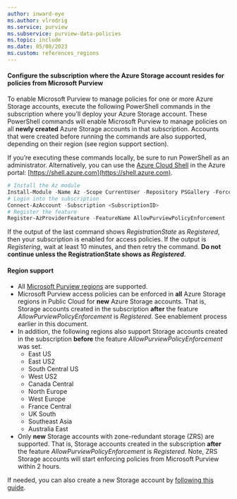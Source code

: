 ```yaml
---
author: inward-eye
ms.author: vlrodrig
ms.service: purview
ms.subservice: purview-data-policies
ms.topic: include
ms.date: 05/08/2023
ms.custom: references_regions
---
```


#### Configure the subscription where the Azure Storage account resides for policies from Microsoft Purview
To enable Microsoft Purview to manage policies for one or more Azure Storage accounts, execute the following PowerShell commands in the subscription where you'll deploy your Azure Storage account. These PowerShell commands will enable Microsoft Purview to manage policies on all **newly created** Azure Storage accounts in that subscription. Accounts that were created before running the commands are also supported, depending on their region (see region support section).

If you’re executing these commands locally, be sure to run PowerShell as an administrator.
Alternatively, you can use the [Azure Cloud Shell](../../cloud-shell/overview.md) in the Azure portal: [https://shell.azure.com](https://shell.azure.com).

```powershell
# Install the Az module
Install-Module -Name Az -Scope CurrentUser -Repository PSGallery -Force
# Login into the subscription
Connect-AzAccount -Subscription <SubscriptionID>
# Register the feature
Register-AzProviderFeature -FeatureName AllowPurviewPolicyEnforcement -ProviderNamespace Microsoft.Storage
```

If the output of the last command shows *RegistrationState* as *Registered*, then your subscription is enabled for access policies.
If the output is *Registering*, wait at least 10 minutes, and then retry the command. **Do not continue unless the RegistrationState shows as *Registered***.

#### Region support
- All [Microsoft Purview regions](https://azure.microsoft.com/explore/global-infrastructure/products-by-region/?products=purview) are supported.
- Microsoft Purview access policies can be enforced in **all** Azure Storage regions in Public Cloud for **new** Azure Storage accounts. That is, Storage accounts created in the subscription **after** the feature *AllowPurviewPolicyEnforcement* is *Registered*. See enablement process earlier in this document.
- In addition, the following regions also support Storage accounts created in the subscription **before** the feature *AllowPurviewPolicyEnforcement* was set.
    - East US
    - East US2
    - South Central US
    - West US2
    - Canada Central
    - North Europe
    - West Europe
    - France Central
    - UK South
    - Southeast Asia
    - Australia East
- Only **new** Storage accounts with zone-redundant storage (ZRS) are supported. That is, Storage accounts created in the subscription **after** the feature *AllowPurviewPolicyEnforcement* is *Registered*. Note, ZRS Storage accounts will start enforcing policies from Microsoft Purview within 2 hours.

If needed, you can also create a new Storage account by [following this guide](../../storage/common/storage-account-create.md).
